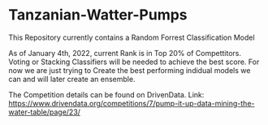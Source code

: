 # Tanzanian-Watter-Pumps
This Repository currently contains a Random Forrest Classification Model

As of January 4th, 2022, current Rank is in Top 20% of Compettitors. Voting or Stacking Classifiers will be needed to achieve the best score. For now we are just trying to Create the best performing indidual models we can and will later create an ensemble.

The Competition details can be found on DrivenData. Link: https://www.drivendata.org/competitions/7/pump-it-up-data-mining-the-water-table/page/23/
